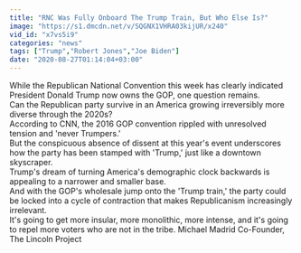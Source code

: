 ```yaml
---
title: "RNC Was Fully Onboard The Trump Train, But Who Else Is?"
image: "https://s1.dmcdn.net/v/SQGNX1VHRA03kijUR/x240"
vid_id: "x7vs5i9"
categories: "news"
tags: ["Trump","Robert Jones","Joe Biden"]
date: "2020-08-27T01:14:04+03:00"
---
```

While the Republican National Convention this week has clearly indicated President Donald Trump now owns the GOP, one question remains.  <br>Can the Republican party survive in an America growing irreversibly more diverse through the 2020s?  <br>According to CNN, the 2016 GOP convention rippled with unresolved tension and 'never Trumpers.'  <br>But the conspicuous absence of dissent at this year's event underscores how the party has been stamped with 'Trump,' just like a downtown skyscraper.  <br>Trump's dream of turning America's demographic clock backwards is appealing to a narrower and smaller base.  <br>And with the GOP's wholesale jump onto the 'Trump train,' the party could be locked into a cycle of contraction that makes Republicanism increasingly irrelevant.  <br>It's going to get more insular, more monolithic, more intense, and it's going to repel more voters who are not in the tribe. Michael Madrid Co-Founder, The Lincoln Project
